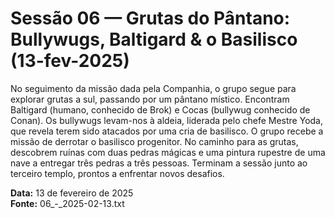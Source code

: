 # Sessão 06 — Grutas do Pântano: Bullywugs, Baltigard & o Basilisco (13-fev-2025)

No seguimento da missão dada pela Companhia, o grupo segue para explorar grutas a sul, passando por um pântano místico. Encontram Baltigard (humano, conhecido de Brok) e Cocas (bullywug conhecido de Conan). Os bullywugs levam-nos à aldeia, liderada pelo chefe Mestre Yoda, que revela terem sido atacados por uma cria de basilisco. O grupo recebe a missão de derrotar o basilisco progenitor. No caminho para as grutas, descobrem ruínas com duas pedras mágicas e uma pintura rupestre de uma nave a entregar três pedras a três pessoas. Terminam a sessão junto ao terceiro templo, prontos a enfrentar novos desafios.

**Data:** 13 de fevereiro de 2025  
**Fonte:** 06_-_2025-02-13.txt
